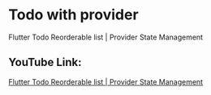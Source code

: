 # Todo with provider

Flutter Todo Reorderable list | Provider State Management

## YouTube Link:

[Flutter Todo Reorderable list | Provider State Management](https://youtu.be/ysBjezzSKS4)

